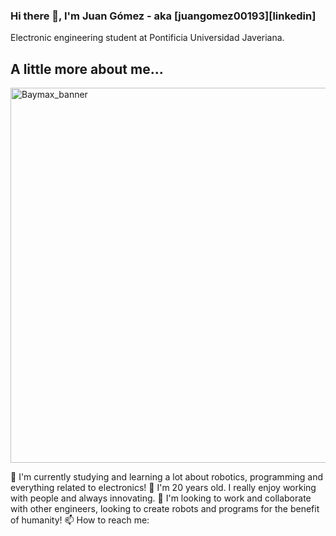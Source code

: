 ### Hi there 👋, I'm Juan Gómez - aka [juangomez00193][linkedin] 
Electronic engineering student at Pontificia Universidad Javeriana.

## A little more about me...

<img src="https://images-na.ssl-images-amazon.com/images/I/41qX%2BCniUBL._SL1000_.jpg" alt="Baymax_banner" width="600">

🔭 I'm currently studying and learning a lot about robotics, programming and everything related to electronics!
💬 I'm 20 years old. I really enjoy working with people and always innovating. 
🥅 I'm looking to work and collaborate with other engineers, looking to create robots and programs for the benefit of humanity!
📫 How to reach me: 

